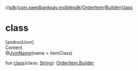 //[sdk](../../../../index.md)/[com.swedbankpay.mobilesdk](../../index.md)/[OrderItem](../index.md)/[Builder](index.md)/[class](class.md)



# class  
[androidJvm]  
Content  
@[JvmName](https://kotlinlang.org/api/latest/jvm/stdlib/kotlin.jvm/-jvm-name/index.html)(name = itemClass)  
  
fun [class](class.md)(class: [String](https://kotlinlang.org/api/latest/jvm/stdlib/kotlin/-string/index.html)): [OrderItem.Builder](index.md)  




